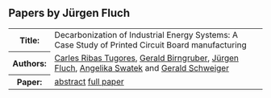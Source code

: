 ## Papers by Jürgen Fluch
<table><tr><th>Title:</th>
<td>Decarbonization of Industrial Energy Systems: A Case Study of Printed Circuit Board manufacturing</td>
</tr>
<tr><th>Authors:</th>
<td>
<a href="/proceedings/authors/CarlesRibasTugores">Carles Ribas Tugores</a>, <a href="/proceedings/authors/GeraldBirngruber">Gerald Birngruber</a>, <a href="/proceedings/authors/JurgenFluch">Jürgen Fluch</a>, <a href="/proceedings/authors/AngelikaSwatek">Angelika Swatek</a> and <a href="/proceedings/authors/GeraldSchweiger">Gerald Schweiger</a></td>
</tr>
<tr><th>Paper:</th>
<td><a href="/abstracts/abstract_6B_4">abstract</a> <a href="/proceedings/papers/Modelica2021session6B_paper4.pdf">full paper</a></td>
</tr>
</table><br>
